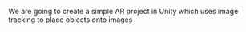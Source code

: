 We are going to create a simple AR project in Unity which uses image tracking to place objects onto images